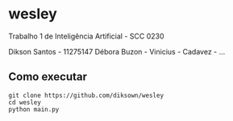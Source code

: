 # wesley

Trabalho 1 de Inteligência Artificial - SCC 0230

Dikson Santos - 11275147
Débora Buzon -
Vinicius -
Cadavez -
...

## Como executar

```
git clone https://github.com/diksown/wesley
cd wesley
python main.py
```
